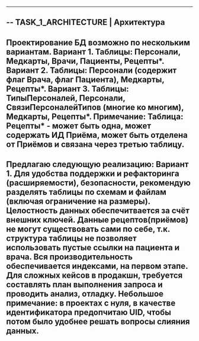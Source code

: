 ﻿------------------------------------------------------------------------------------------------------------------------
-- TASK_1_ARCHITECTURE | Архитектура
------------------------------------------------------------------------------------------------------------------------
Проектирование БД возможно по нескольким вариантам.
Вариант 1.
Таблицы: Персонали, Медкарты, Врачи, Пациенты, Рецепты*.
Вариант 2.
Таблицы: Персонали (содержит флаг Врача, флаг Пациента), Медкарты, Рецепты*.
Вариант 3.
Таблицы: ТипыПерсоналей, Персонали, СвязиПерсоналейТипов (многие ко многим), Медкарты, Рецепты*.
Примечание:
Таблица: Рецепты* - может быть одна, может содержать ИД Приёма, может быть отделена от Приёмов и связана через третью таблицу.
------------------------------------------------------------------------------------------------------------------------
Предлагаю следующую реализацию: Вариант 1.
Для удобства поддержки и рефакторинга (расширяемости), безопасности, рекомендую разделять таблицы по схемам и файлам (включая ограничение на размеры).
Целостность данных обеспечитвается за счёт внешних ключей. Данные рецептов(приёмов) не могут существовать сами по себе, 
т.к. структура таблицы не позволяет использовать пустые ссылки на пациента и врача.
Вся производительность обеспечивается индексами, на первом этапе. Для сложных кейсов в продакшн, требуется составлять план выполнения запроса и проводить анализ, отладку.
Небольшое примечание: в проектах с нуля, в качестве идентификатора предопчитаю UID, чтобы потом было удобнее решать вопросы слияния данных.
------------------------------------------------------------------------------------------------------------------------
